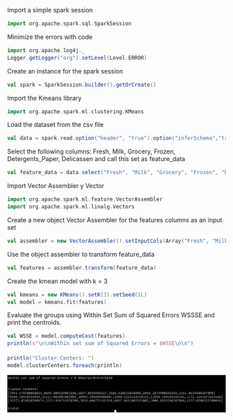 Import a simple spark session 
```scala
import org.apache.spark.sql.SparkSession
```

Minimize the errors with code
```scala
import org.apache.log4j._
Logger.getLogger("org").setLevel(Level.ERROR)
```

Create an instance for the spark session
```scala
val spark = SparkSession.builder().getOrCreate()
```

Import the Kmeans library
```scala
import org.apache.spark.ml.clustering.KMeans
```

Load the dataset from the csv file
```scala
val data = spark.read.option("header", "true").option("inferSchema","true")csv("C:/Users/CORSAIR/Desktop/Eva3/Wholesale customers data.csv")
```

Select the following columns: Fresh, Milk, Grocery, Frozen, Detergents_Paper, Delicassen and call this set as feature_data
```scala
val feature_data = data.select("Fresh", "Milk", "Grocery", "Frozen", "Detergents_Paper", "Delicassen")
```

Import Vector Assembler y Vector
```scala
import org.apache.spark.ml.feature.VectorAssembler
import org.apache.spark.ml.linalg.Vectors
```

Create a new object Vector Assembler for the features columns as an input set
```scala
val assembler = new VectorAssembler().setInputCols(Array("Fresh", "Milk", "Grocery", "Frozen", "Detergents_Paper", "Delicassen")).setOutputCol("features")
```

Use the object assembler to transform feature_data
```scala
val features = assembler.transform(feature_data)
```

Create the kmean model with k = 3
```scala
val kmeans = new KMeans().setK(3).setSeed(1L)
val model = kmeans.fit(features)
```

Evaluate the groups using Within Set Sum of Squared Errors WSSSE and print the centroids.
```scala
val WSSE = model.computeCost(features)
println(s"\n\nWithin set sum of Squared Errors = $WSSE\n\n")

println("Cluster Centers: ")
model.clusterCenters.foreach(println)
```
<p align="center">
<img src="https://github.com/ArturoCeron/BigData/blob/Unidad_3/Evaluation/results.PNG">
</p>
